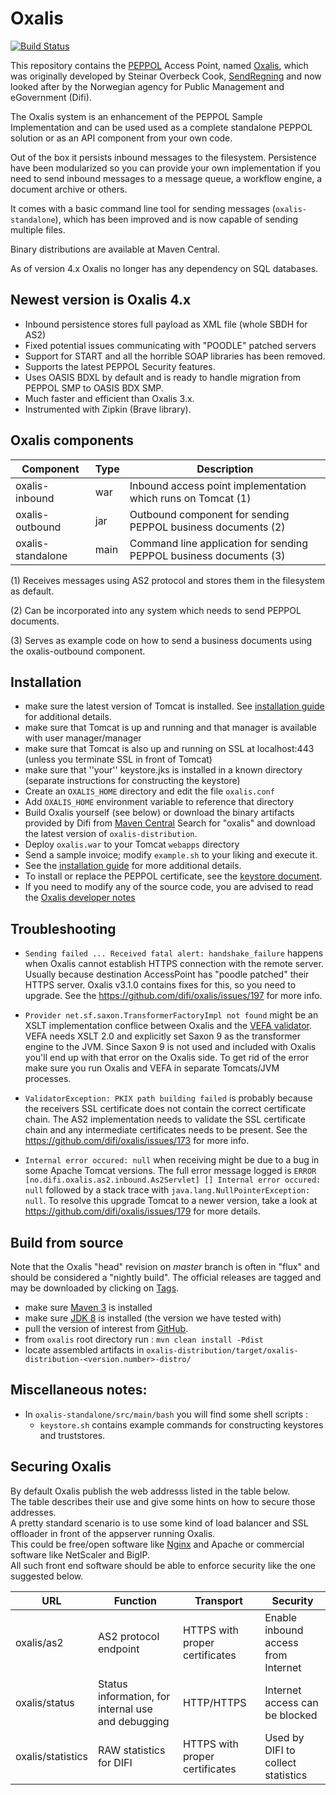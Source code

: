 # Oxalis

[![Build Status](https://travis-ci.org/difi/oxalis.svg?branch=release4)](https://travis-ci.org/difi/oxalis)

This repository contains the [PEPPOL](http://www.peppol.eu/) Access Point, named [Oxalis](http://en.wikipedia.org/wiki/Common_wood_sorrel),
which was originally developed by Steinar Overbeck Cook, [SendRegning](http://www.sendregning.no/)
and now looked after by the Norwegian agency for Public Management and eGovernment (Difi).

The Oxalis system is an enhancement of the PEPPOL Sample Implementation and can be used used as
a complete standalone PEPPOL solution or as an API component from your own code.

Out of the box it persists inbound messages to the filesystem.
Persistence have been modularized so you can provide your own implementation if you need to
send inbound messages to a message queue, a workflow engine, a document archive or others.

It comes with a basic command line tool for sending messages (```oxalis-standalone```), which has been improved and
is now capable of sending multiple files.

Binary distributions are available at Maven Central.

As of version 4.x Oxalis no longer has any dependency on SQL databases.


## Newest version is Oxalis 4.x

* Inbound persistence stores full payload as XML file (whole SBDH for AS2)
* Fixed potential issues communicating with "POODLE" patched servers
* Support for START and all the horrible SOAP libraries has been removed.
* Supports the latest PEPPOL Security features.
* Uses OASIS BDXL by default and is ready to handle migration from PEPPOL SMP to OASIS BDX SMP.
* Much faster and efficient than Oxalis 3.x.
* Instrumented with Zipkin (Brave library).


## Oxalis components

| Component | Type | Description |
| --------- | ---- | ----------- |
| oxalis-inbound    | war  | Inbound access point implementation which runs on Tomcat (1) |
| oxalis-outbound   | jar  | Outbound component for sending PEPPOL business documents (2) |
| oxalis-standalone | main | Command line application for sending PEPPOL business documents (3) |

(1) Receives messages using AS2 protocol and stores them in the filesystem as default.

(2) Can be incorporated into any system which needs to send PEPPOL documents.

(3) Serves as example code on how to send a business documents using the oxalis-outbound component.


## Installation

* make sure the latest version of Tomcat is installed. See [installation guide](/doc/installation.md) for additional details.
* make sure that Tomcat is up and running and that manager is available with user manager/manager
* make sure that Tomcat is also up and running on SSL at localhost:443 (unless you terminate SSL in front of Tomcat)
* make sure that ''your'' keystore.jks is installed in a known directory (separate instructions for constructing the keystore)
* Create an `OXALIS_HOME` directory and edit the file `oxalis.conf`
* Add `OXALIS_HOME` environment variable to reference that directory
* Build Oxalis yourself (see below) or download the binary artifacts provided by Difi from [Maven Central](https://search.maven.org)
  Search for "oxalis" and download the latest version of `oxalis-distribution`.
* Deploy `oxalis.war` to your Tomcat `webapps` directory
* Send a sample invoice; modify `example.sh` to your liking and execute it.
* See the [installation guide](/doc/installation.md) for more additional details.
* To install or replace the PEPPOL certificate, see the [keystore document](/doc/keystore.md).
* If you need to modify any of the source code, you are advised to read the [Oxalis developer notes](/developer-readme.md)


## Troubleshooting

* `Sending failed ... Received fatal alert: handshake_failure` happens when Oxalis cannot establish HTTPS connection with the remote server.  Usually because destination AccessPoint has "poodle patched" their HTTPS server.  Oxalis v3.1.0 contains fixes for this, so you need to upgrade.  See the https://github.com/difi/oxalis/issues/197 for more info.

* `Provider net.sf.saxon.TransformerFactoryImpl not found` might be an XSLT implementation conflice between Oxalis and the [VEFA validator](https://github.com/difi/vefa-validator-app).  VEFA needs XSLT 2.0 and explicitly set Saxon 9 as the transformer engine to the JVM.  Since Saxon 9 is not used and included with Oxalis you'll end up with that error on the Oxalis side.  To get rid of the error make sure you run Oxalis and VEFA in separate Tomcats/JVM processes.

* `ValidatorException: PKIX path building failed` is probably because the receivers SSL certificate does not contain the correct certificate chain.  The AS2 implementation needs to validate the SSL certificate chain and any intermediate certificates needs to be present.  See the https://github.com/difi/oxalis/issues/173 for more info.

* `Internal error occured: null` when receiving might be due to a bug in some
   Apache Tomcat versions.  The full error message logged is `ERROR [no.difi.oxalis.as2.inbound.As2Servlet] [] Internal error occured: null` followed by a stack trace with `java.lang.NullPointerException: null`.  To resolve this upgrade Tomcat to a newer version, take a look at https://github.com/difi/oxalis/issues/179 for more details.


## Build from source

Note that the Oxalis "head" revision on *master* branch is often in "flux" and should be considered a "nightly build".
The official releases are tagged and may be downloaded by clicking on [Tags](https://github.com/difi/oxalis/tags).

* make sure [Maven 3](http://maven.apache.org/) is installed
* make sure [JDK 8](http://www.oracle.com/technetwork/java/javase/) is installed (the version we have tested with)
* pull the version of interest from [GitHub](https://github.com/difi/oxalis).
* from `oxalis` root directory run : `mvn clean install -Pdist`
* locate assembled artifacts in `oxalis-distribution/target/oxalis-distribution-<version.number>-distro/`


## Miscellaneous notes:

* In `oxalis-standalone/src/main/bash` you will find some shell scripts :
    - `keystore.sh` contains example commands for constructing keystores and truststores.


## Securing Oxalis

By default Oxalis publish the web addresss listed in the table below.  
The table describes their use and give some hints on how to secure those addresses.  
A pretty standard scenario is to use some kind of load balancer and SSL offloader in front of the appserver running Oxalis.  
This could be free/open software like [Nginx](http://nginx.org/) and Apache or commercial software like NetScaler and BigIP.  
All such front end software should be able to enforce security like the one suggested below.

| URL | Function | Transport | Security |
| --- | -------- | --------- | -------- |
| oxalis/as2 | AS2 protocol endpoint | HTTPS with proper certificates | Enable inbound access from Internet |
| oxalis/status | Status information, for internal use and debugging | HTTP/HTTPS | Internet access can be blocked |
| oxalis/statistics | RAW statistics for DIFI | HTTPS with proper certificates | Used by DIFI to collect statistics |
